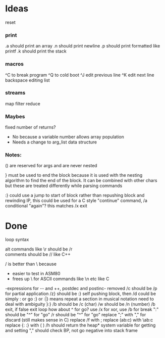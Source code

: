 # Ideas

reset

### print

.a should print an array
.n should print newline
.p should print formatted like printf
.k should print the stack

### macros

^C to break program
^Q to cold boot
^J edit previous line
^K edit next line
backspace
editing
list

### streams
map 
filter 
reduce

### Maybes

fixed number of returns? 
- No because a variable number allows array population
- Needs a change to arg_list data structure

### Notes:

() are reserved for args and are never nested

} must be used to end the block because it is used with the nesting algorithm to
find the end of the block. It can be combined with other chars but these are treated
differently while parsing commands

:} could use a jump to start of block rather than repushing block and rewinding IP, 
this could be used for a C style "continue" command, /a conditional "again"?
this matches /x exit

# Done

loop syntax

alt commands like \r should be /r  
comments should be // like C++

/ is better than \ because
- easier to test in ASM80
- frees up \ for ASCII commands like \n etc like C

-expressions for -- and ++, postdec and postinc- removed
/c should be /p for partial application
/z} should be :}
self pushing block, then /d could be simply : or go
:} or :|} means repeat a section in musical notation
need to deal with ambiguity }:} 
/b should be /c (char)
/w should be /n (number)
/b exit, if false exit loop 
how about ^ for go? use /x for xor, use /b for break
":" should be "^" for "go"
/r should be "^" for "go"
replace ";" with "," for discard (still makes sense in C)
replace /f with ;
replace (ab:c) with \ab:c
replace {: :} with ( )
/h should return the heap* system variable for getting and setting 
"," should check BP, not go negative into stack frame


